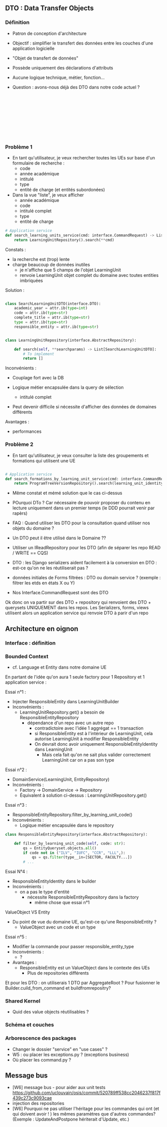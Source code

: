 ## DTO : Data Transfer Objects


### Définition

- Patron de conception d'architecture
- Objectif : simplifier le transfert des données entre les couches d'une application logicielle 
- "Objet de transfert de données"
- Possède uniquement des déclarations d'attributs
- Aucune logique technique, métier, fonction...
 
- Question : avons-nous déjà des DTO dans notre code actuel ?



<br/><br/><br/><br/><br/><br/><br/><br/>



### Problème 1

- En tant qu'utilisateur, je veux rechercher toutes les UEs sur base d'un formulaire de recherche :
    - code
    - année académique
    - intitulé
    - type
    - entité de charge (et entités subordonées)
- Dans la vue "liste", je veux afficher 
    - année académique
    - code
    - intitulé complet
    - type
    - entité de charge
    
```python
# Application service
def search_learning_units_service(cmd: interface.CommandRequest) -> List['LearningUnit']:
    return LearningUnitRepository().search(**cmd)
```

Constats : 
- la recherche est (trop) lente
- charge beaucoup de données inutiles
    - je n'affiche que 5 champs de l'objet LearningUnit
    - renvoie LearningUnit objet complet du domaine avec toutes entities imbriquées

Solution : 


```python

class SearchLearningUnitDTO(interface.DTO):
    academic_year = attr.ib(type=int)
    code = attr.ib(type=str)
    complete_title = attr.ib(type=str)
    type = attr.ib(type=str)
    responsible_entity = attr.ib(type=str)


class LearningUnitRepository(interface.AbstractRepository):

    def search(self, **searchparams) -> List[SearchLearningUnitDTO]:
        # To implement
        return []

```


Inconvénients : 
- Couplage fort avec la DB
- Logique métier encapsulée dans la query de sélection
    - intitulé complet
    
- Peut devenir difficile si nécessite d'afficher des données de domaines différents

Avantages :
- performances


### Problème 2

- En tant qu'utilisateur, je veux consulter la liste des groupements et formations qui utilisent une UE

```python

# Application service
def search_formations_by_learning_unit_service(cmd: interface.CommandRequest) -> List['ProgramTreeVersion']:
    return ProgramTreeVersionRepository().search(learning_unit_identity=LearningUnitIdentity(com.code, cmd.year))

```

- Même constat et mémé solution que le cas ci-dessus


- POurquoi DTo ? Car nécessaire de pouvoir proposer du contenu en lecture uniquement dans un premier temps (le DDD pourrait venir par rapèrs)
- FAQ : Quand utiliser les DTO pour la consultation quand utiliser nos objets du domaine ?
- Un DTO peut il être utilisé dans le Domaine ??
- Utiliser un IReadRepository pour les DTO (afin de séparer les repo READ / WRITE == CQS)
- DTO : les Django serializers aident facilement à la conversion en DTO : est-ce qu'on ne les réutiliserait pas ?
- données initiales de Forms filtrées : DTO ou domain service ? (exemple : filtrer les etds en états X ou Y)
- Nos Interface.CommandRequest sont des DTO

Ok donc on va partir sur des DTO + repository qui renvoient des DTO + querysets UNIQUEMENT dans les repos. 
Les Serializers, forms, views utilisent alors un application service qui renvoie DTO à parir d'un repo 


## Architecture en oignon

### Interface : définition


### Bounded Context

- cf. Language et Entity dans notre domaine UE

En partant de l'idée qu'on aura 1 seule factory pour 1 Repository et 1 application service :

Essai n°1 : 
- Injecter ResponsibleEntity dans LearningUnitBuilder
- Inconvénients :
    - LearningUnitRepository.get() a besoin de ResponsibleEntityRepository
        - dépendance d'un repo avec un autre repo
            - contradictoire avec l'idée 1 aggrégat == 1 transaction
            - si ResponsibleEntity est à l'intérieur de LearningUnit, cela autorise LearningUnit à modifier ResponsibleEntity
            - On devrait donc avoir uniquement ResponsibleEntityIdentity dans LearningUnit
                - Mais cela fait qu'on ne sait plus valider correctement LearningUnit car on a pas son type
        
Essai n°2 :
- DomainService(LearningUnit, EntityRepository)
- Inconvénients :
    - Factory -> DomainService -> Repository
    - Équivalent à solution ci-dessus : LearningUnitRepository.get()
    
Essai n°3 :
- ResponsibleEntityRepository.filter_by_learning_unit_code()
- Inconvénients :
    - Logique métier encapsulée dans le repository
    
```python
class ResponsibleEntityRepository(interface.AbstractRepository):

    def filter_by_learning_unit_code(self, code: str):
        qs = EntityQueryset.objects.all()
        if code not in ("ILV", "IUFC", "CCR", "LLL",):
            qs = qs.filter(type__in=[SECTOR, FACULTY...])
        # ...

```


Essai N°4 :
- ResponsibleEntityIdentity dans le builder
- Inconvénients :
    - on a pas le type d'entité
        - nécessite ResponsibleEntityRepository dans la factory
            - même chose que essai n°1



ValueObject VS Entity
- Du point de vue du domaine UE, qu'est-ce qu'une ResponsibleEntity ? 
    - ValueObject avec un code et un type


Essai n°5 :
- Modifier la commande pour passer responsible_entity_type
- Inconvénients :
    - ?
- Avantages : 
    - ResponsibleEntity est un ValueObject dans le contexte des UEs
        - Plus de repositories différents
    

Et pour les DTO : on utiliserais 1 DTO par AggregateRoot ? Pour fusionner le Builder.cuild_from_command et buildfromrepositry? 

### Shared Kernel

- Quid des value objects réutilisables ?

### Schéma et couches


### Arborescence des packages

- Changer le dossier "service" en "use cases" ?
- W5 : ou placer les exceptions.py ? (exceptions business)
- Où placer les command.py ?  



## Message bus

- [W6] message bus - pour aider aux unit tests https://github.com/uclouvain/osis/commit/520789ff538cc2046237f817f439c273c9093cae
- injection des repositories
- [W6] Pourquoi ne pas utiliser l'héritage pour les commandes qui ont (et qui doivent avoir ! ) les mêmes paramètres que d'autres commandes? (Exemple : UpdateAndPostpone hériterait d'Update, etc.)

